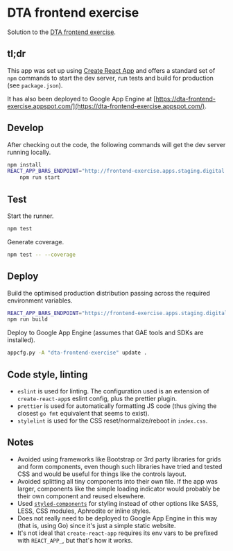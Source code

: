 # DTA frontend exercise

Solution to the [DTA frontend exercise](http://frontend-exercise.apps.staging.digital.gov.au/).

## tl;dr

This app was set up using [Create React App](https://github.com/facebookincubator/create-react-app) and offers a standard set of `npm` commands to start the dev server, run tests and build for production (see `package.json`).

It has also been deployed to Google App Engine at [https://dta-frontend-exercise.appspot.com/](https://dta-frontend-exercise.appspot.com/).

## Develop

After checking out the code, the following commands will get the dev server running locally.

```sh
npm install
REACT_APP_BARS_ENDPOINT="http://frontend-exercise.apps.staging.digital.gov.au/bars" \
    npm run start
```

## Test

Start the runner.

```sh
npm test
```

Generate coverage.

```sh
npm test -- --coverage
```

## Deploy

Build the optimised production distribution passing across the required environment variables.

```sh
REACT_APP_BARS_ENDPOINT="https://frontend-exercise.apps.staging.digital.gov.au/bars" \
npm run build
```

Deploy to Google App Engine (assumes that GAE tools and SDKs are installed).

```sh
appcfg.py -A "dta-frontend-exercise" update .
```

## Code style, linting

- `eslint` is used for linting. The configuration used is an extension of `create-react-app`s eslint config, plus the prettier plugin.
- `prettier` is used for automatically formatting JS code (thus giving the closest `go fmt` equivalent that seems to exist).
- `stylelint` is used for the CSS reset/normalize/reboot in `index.css`.

## Notes

- Avoided using frameworks like Bootstrap or 3rd party libraries for grids and form components, even though such libraries have tried and tested CSS and would be useful for things like the controls layout.
- Avoided splitting all tiny components into their own file. If the app was larger, components like the simple loading indicator would probably be their own component and reused elsewhere.
- Used [`styled-components`](https://github.com/styled-components/styled-components) for styling instead of other options like SASS, LESS, CSS modules, Aphrodite or inline styles.
- Does not really need to be deployed to Google App Engine in this way (that is, using Go) since it's just a simple static website.
- It's not ideal that `create-react-app` requires its env vars to be prefixed with `REACT_APP_`, but that's how it works.